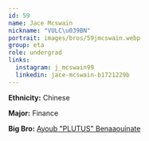 ```yaml
---
id: 59
name: Jace Mcswain
nickname: "VULC\u039BN"
portrait: images/bros/59jmcswain.webp
group: eta
role: undergrad
links:
  instagram: j_mcswain99
  linkedin: jace-mcswain-b1721229b
---
```


**Ethnicity:** Chinese

**Major:** Finance

**Big Bro:** [Ayoub "PLUTUS" Benaaouinate](19abenaaouinate)
